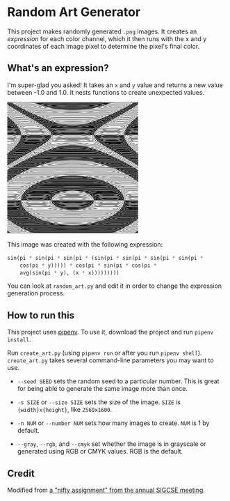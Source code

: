 # Random Art Generator

This project makes randomly generated `.png` images. It creates an *expression*
for each color channel, which it then runs with the x and y coordinates of each image pixel to determine the pixel's final color.

## What's an expression?

I'm super-glad you asked! It takes an `x` and `y` value and returns a new
value between -1.0 and 1.0. It nests functions to create unexpected values.

![random1](examples/random1.png)

This image was created with the following expression:

```py
sin(pi * sin(pi * sin(pi * (sin(pi * sin(pi * sin(pi * sin(pi *
    cos(pi * y))))) * cos(pi * sin(pi * cos(pi *
    avg(sin(pi * y), (x * x)))))))))
```

You can look at `random_art.py` and edit it in order to change the expression generation process.

## How to run this

This project uses [pipenv](https://pipenv.readthedocs.io/en/latest/). To use it, download the project and run `pipenv install`.

Run `create_art.py` (using `pipenv run` or after you run `pipenv shell`). `create_art.py` takes several command-line parameters you may want to use.

* `--seed SEED` sets the random seed to a particular number. This is great for
being able to generate the same image more than once.

* `-s SIZE` or `--size SIZE` sets the size of the image. `SIZE` is `{width}x{height}`, like `2560x1600`.

* `-n NUM` or `--number NUM` sets how many images to create. `NUM` is 1 by
default.

* `--gray`, `--rgb`, and `--cmyk` set whether the image is in grayscale or generated using RGB or CMYK values. RGB is the default.

## Credit

Modified from [a "nifty assignment" from the annual SIGCSE meeting](http://nifty.stanford.edu/2009/stone-random-art/).
